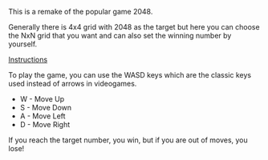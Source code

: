 This is a remake of the popular game 2048.

Generally there is 4x4 grid with 2048 as the target but here you can choose the NxN grid that you want and can also set the winning number by yourself.

[Instructions](<https://en.wikipedia.org/wiki/2048_(video_game)#:~:text=The%20objective%20of%20the%20game,creating%20tiles%20with%20larger%20numbers.>)

To play the game, you can use the WASD keys which are the classic keys used instead of arrows in videogames.

- W - Move Up
- S - Move Down
- A - Move Left
- D - Move Right

If you reach the target number, you win, but if you are out of moves, you lose!
